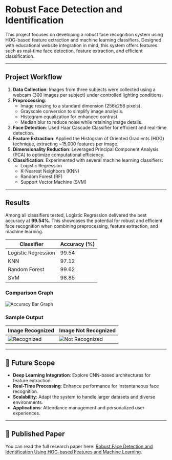 # Robust Face Detection and Identification

This project focuses on developing a robust face recognition system using HOG-based feature extraction and machine learning classifiers. Designed with educational website integration in mind, this system offers features such as real-time face detection, feature extraction, and efficient classification.

---

## **Project Workflow**

1. **Data Collection**: Images from three subjects were collected using a webcam (300 images per subject) under controlled lighting conditions.
2. **Preprocessing**:
   - Image resizing to a standard dimension (256x256 pixels).
   - Grayscale conversion to simplify image analysis.
   - Histogram equalization for enhanced contrast.
   - Median blur to reduce noise while retaining image details.
3. **Face Detection**: Used Haar Cascade Classifier for efficient and real-time detection.
4. **Feature Extraction**: Applied the Histogram of Oriented Gradients (HOG) technique, extracting ~15,000 features per image.
5. **Dimensionality Reduction**: Leveraged Principal Component Analysis (PCA) to optimize computational efficiency.
6. **Classification**: Experimented with several machine learning classifiers:
   - Logistic Regression
   - K-Nearest Neighbors (KNN)
   - Random Forest (RF)
   - Support Vector Machine (SVM)

---

## **Results**

Among all classifiers tested, Logistic Regression delivered the best accuracy at **99.54%**. This showcases the potential for robust and efficient face recognition when combining preprocessing, feature extraction, and machine learning.

| Classifier          | Accuracy (%) |
|---------------------|--------------|
| Logistic Regression | 99.54        |
| KNN                 | 97.12        |
| Random Forest       | 99.62        |
| SVM                 | 98.85        |

### Comparison Graph
![Accuracy Bar Graph](#) <!-- Add the path to your image file here -->

### Sample Output
| Image Recognized     | Image Not Recognized     |
|-----------------------|--------------------------|
| ![Recognized](#)      | ![Not Recognized](#)     |

---

## 🌟 **Future Scope**

- **Deep Learning Integration**: Explore CNN-based architectures for feature extraction.
- **Real-Time Processing**: Enhance performance for instantaneous face recognition.
- **Scalability**: Adapt the system to handle larger datasets and diverse environments.
- **Applications**: Attendance management and personalized user experiences.

---

## 📄 **Published Paper**

You can read the full research paper here: [Robust Face Detection and Identification Using HOG-based Features and Machine Learning](https://doi.org/10.1109/INCOFT60753.2023.10425077). <!-- Replace `#` with the actual link to your published paper -->

